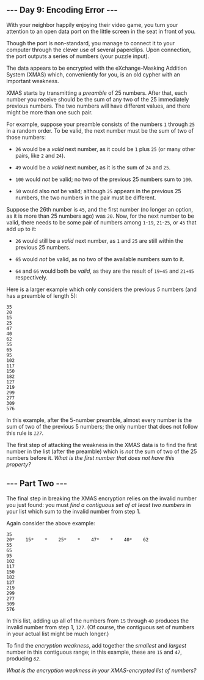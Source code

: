 ## --- Day 9: Encoding Error --- ##

With your neighbor happily enjoying their video game, you turn your
attention to an open data port on the little screen in the seat in
front of you.

Though the port is non-standard, you manage to connect it to your
computer through the clever use of several paperclips. Upon connection,
the port outputs a series of numbers (your puzzle input).

The data appears to be encrypted with the eXchange-Masking Addition
System (XMAS) which, conveniently for you, is an old cypher with an
important weakness.

XMAS starts by transmitting a *preamble* of 25 numbers. After that,
each number you receive should be the sum of any two of the 25
immediately previous numbers. The two numbers will have different
values, and there might be more than one such pair.

For example, suppose your preamble consists of the numbers `1` through
`25` in a random order. To be valid, the next number must be the sum of
two of those numbers:

  * `26` would be a *valid* next number, as it could be `1` plus `25`
    (or many other pairs, like `2` and `24`).

  * `49` would be a *valid* next number, as it is the sum of `24` and `25`.

  * `100` would *not* be valid; no two of the previous 25 numbers sum
    to `100`.

  * `50` would also *not* be valid; although `25` appears in the
    previous 25 numbers, the two numbers in the pair must be different.

Suppose the 26th number is `45`, and the first number (no longer an
option, as it is more than 25 numbers ago) was `20`. Now, for the next
number to be valid, there needs to be some pair of numbers among `1`-`19`,
`21`-`25`, or `45` that add up to it:

  * `26` would still be a *valid* next number, as `1` and `25` are
    still within the previous 25 numbers.

  * `65` would *not* be valid, as no two of the available numbers sum
    to it.

  * `64` and `66` would both be *valid*, as they are the result of `19+45`
    and `21+45` respectively.

Here is a larger example which only considers the previous *5* numbers
(and has a preamble of length 5):

    35
    20
    15
    25
    47
    40
    62
    55
    65
    95
    102
    117
    150
    182
    127
    219
    299
    277
    309
    576

In this example, after the 5-number preamble, almost every number is
the sum of two of the previous 5 numbers; the only number that does not
follow this rule is *`127`*.

The first step of attacking the weakness in the XMAS data is to find
the first number in the list (after the preamble) which is *not* the
sum of two of the 25 numbers before it. *What is the first number that
does not have this property?*

## --- Part Two --- ##

The final step in breaking the XMAS encryption relies on the invalid
number you just found: you must *find a contiguous set of at least two
numbers* in your list which sum to the invalid number from step 1.

Again consider the above example:

    35
    20*    15*    *    25*    *    47*    *    40*    62
    55
    65
    95
    102
    117
    150
    182
    127
    219
    299
    277
    309
    576

In this list, adding up all of the numbers from `15` through `40`
produces the invalid number from step 1, `127`. (Of course, the
contiguous set of numbers in your actual list might be much longer.)

To find the *encryption weakness*, add together the *smallest* and *largest*
number in this contiguous range; in this example, these are `15` and `47`,
producing *`62`*.

*What is the encryption weakness in your XMAS-encrypted list of
numbers?*
